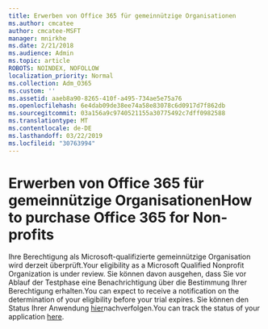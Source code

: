 ```yaml
---
title: Erwerben von Office 365 für gemeinnützige Organisationen
ms.author: cmcatee
author: cmcatee-MSFT
manager: mnirkhe
ms.date: 2/21/2018
ms.audience: Admin
ms.topic: article
ROBOTS: NOINDEX, NOFOLLOW
localization_priority: Normal
ms.collection: Adm_O365
ms.custom: ''
ms.assetid: aaeb8a90-8265-410f-a495-734ae5e75a76
ms.openlocfilehash: 6e4dab09de38ee74a58e83078c6d0917d7f862db
ms.sourcegitcommit: 03a156a9c9740521155a30775492c7dff0982588
ms.translationtype: MT
ms.contentlocale: de-DE
ms.lasthandoff: 03/22/2019
ms.locfileid: "30763994"
---
```

# <a name="how-to-purchase-office-365-for-non-profits"></a><span data-ttu-id="a4139-102">Erwerben von Office 365 für gemeinnützige Organisationen</span><span class="sxs-lookup"><span data-stu-id="a4139-102">How to purchase Office 365 for Non-profits</span></span>

<span data-ttu-id="a4139-103">Ihre Berechtigung als Microsoft-qualifizierte gemeinnützige Organisation wird derzeit überprüft.</span><span class="sxs-lookup"><span data-stu-id="a4139-103">Your eligibility as a Microsoft Qualified Nonprofit Organization is under review.</span></span> <span data-ttu-id="a4139-104">Sie können davon ausgehen, dass Sie vor Ablauf der Testphase eine Benachrichtigung über die Bestimmung Ihrer Berechtigung erhalten.</span><span class="sxs-lookup"><span data-stu-id="a4139-104">You can expect to receive a notification on the determination of your eligibility before your trial expires.</span></span> <span data-ttu-id="a4139-105">Sie können den Status Ihrer Anwendung [hier](http://eligibilityweb.azurewebsites.net/)nachverfolgen.</span><span class="sxs-lookup"><span data-stu-id="a4139-105">You can track the status of your application [here](http://eligibilityweb.azurewebsites.net/).</span></span>
  

